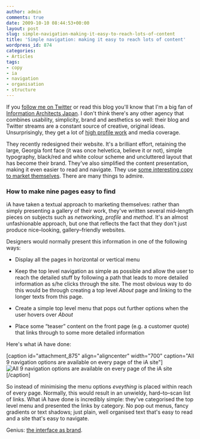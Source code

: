 ```yaml
---
author: admin
comments: true
date: 2009-10-10 08:44:53+00:00
layout: post
slug: simple-navigation-making-it-easy-to-reach-lots-of-content
title: 'Simple navigation: making it easy to reach lots of content'
wordpress_id: 874
categories:
- Articles
tags:
- copy
- ia
- navigation
- organisation
- structure
---
```


If you [follow me on Twitter](http://twitter.com/leonpaternoster) or read this blog you'll know that I'm a big fan of [Information Architects Japan](http://informationarchitects.jp). I don't think there's any other agency that combines usability, simplicity, brand and aesthetics so well: their blog and Twitter streams are a constant source of creative, original ideas. Unsurprisingly, they get a lot of [high profile work](http://www.zeit.de/index) and media coverage.

They recently redesigned their website. It's a brilliant effort, retaining the large, Georgia font face (it was once helvetica, believe it or not), simple typography, black/red and white colour scheme and uncluttered layout that has become their brand. They've also simplified the content presentation, making it even easier to read and navigate. They use [some interesting copy to market themselves](http://informationarchitects.jp/network/). There are many things to admire.


### How to make nine pages easy to find


iA have taken a textual approach to marketing themselves: rather than simply presenting a gallery of their work, they've written several mid–length pieces on subjects such as _networking_, _profile_ and _method_. It's an almost unfashionable approach, but one that reflects the fact that they don't just produce nice–looking, gallery–friendly websites.

Designers would normally present this information in one of the following ways:



	
  * Display all the pages in horizontal or vertical menu

	
  * Keep the top level navigation as simple as possible and allow the user to reach the detailed stuff by following a path that leads to more detailed information as s/he clicks through the site. The most obvious way to do this would be through creating a top level _About_ page and linking to the longer texts from this page.

	
  * Create a simple top level menu that pops out further options when the user hovers over _About_

	
  * Place some “teaser” content on the front page (e.g. a customer quote) that links through to some more detailed information


Here's what iA have done:

[caption id="attachment_875" align="aligncenter" width="700" caption="All 9 navigation options are available on every page of the iA site"]![All 9 navigation options are available on every page of the iA site](http://leonpaternoster.com/wp-content/uploads/2009/10/ia.jpg)[/caption]

So instead of minimising the menu options _eveything_ is placed within reach of every page. Normally, this would result in an unwieldy, hard–to–scan list of links. What iA have done is incredibly simple: they've categorised the top level menu and presented the links by category. No pop out menus, fancy gradients or text shadows; just plain, well organised text that's easy to read and a site that's easy to navigate.

Genius: [the interface as brand](http://informationarchitects.jp/the-interface-of-a-cheeseburger/).
